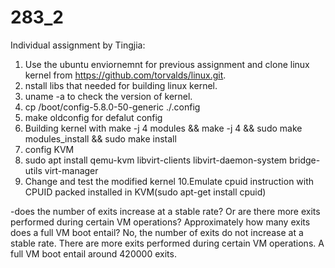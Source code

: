 # 283_2
Individual assignment by Tingjia:

1. Use the ubuntu enviornemnt for previous assignment and clone linux kernel from https://github.com/torvalds/linux.git.
2. nstall libs that needed for building linux kernel.
3. uname -a to check the version of kernel.
4. cp /boot/config-5.8.0-50-generic ./.config
5. make oldconfig for defalut config
6. Building kernel with make -j 4 modules && make -j 4 && sudo make modules_install && sudo make install
7. config KVM
8. sudo apt install qemu-kvm libvirt-clients libvirt-daemon-system bridge-utils virt-manager
9. Change and test the modified kernel
10.Emulate cpuid instruction with CPUID packed installed in KVM(sudo apt-get install cpuid)

-does the number of exits increase at a stable rate? Or are there more exits performed during certain VM operations? Approximately how many exits does a full VM boot entail?
No, the number of exits do not increase at a stable rate. There are more exits performed during certain VM operations. A full VM boot entail around 420000 exits.
